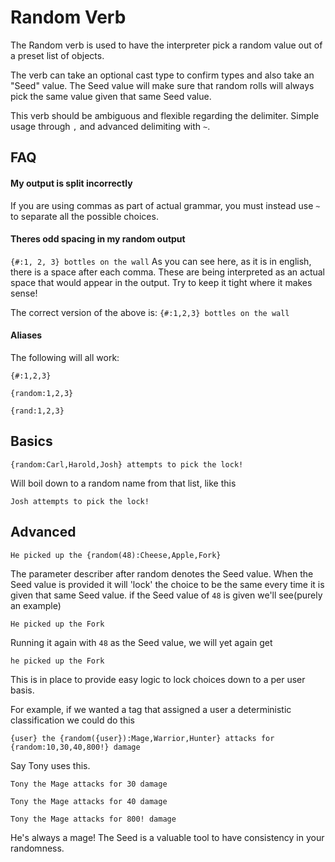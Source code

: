 # Random Verb

The Random verb is used to have the interpreter pick a random value out of a preset list of objects. 

The verb can take an optional cast type to confirm types and also take an "Seed" value. The Seed value will make sure that random rolls will always pick the same value given that same Seed value.

This verb should be ambiguous and flexible regarding the delimiter.
Simple usage through `,` and advanced delimiting with `~`.

## FAQ

#### My output is split incorrectly
If you are using commas as part of actual grammar, you must instead use `~`
to separate all the possible choices.

#### Theres odd spacing in my random output
`{#:1, 2, 3} bottles on the wall` As you can see here, as it is in english,
there is a space after each comma. These are being interpreted as an actual
space that would appear in the output. Try to keep it tight where it makes
sense!

The correct version of the above is: `{#:1,2,3} bottles on the wall`

#### Aliases
The following will all work: 

`{#:1,2,3}`

`{random:1,2,3}`

`{rand:1,2,3}`

## Basics

`{random:Carl,Harold,Josh} attempts to pick the lock!`

Will boil down to a random name from that list, like this

`Josh attempts to pick the lock!`

## Advanced

`He picked up the {random(48):Cheese,Apple,Fork}`

The parameter describer after random denotes the Seed value. When the Seed
value is provided it will 'lock' the choice to be the same every time it is
given that same Seed value. if the Seed value of `48` is given we'll
see(purely an example)

`He picked up the Fork`

Running it again with `48` as the Seed value, we will yet again get 

`he picked up the Fork`

This is in place to provide easy logic to lock choices down to a per user basis.

For example, if we wanted a tag that assigned a user a deterministic classification we could do this

`{user} the {random({user}):Mage,Warrior,Hunter} attacks for {random:10,30,40,800!} damage`

Say Tony uses this.

`Tony the Mage attacks for 30 damage`

`Tony the Mage attacks for 40 damage`

`Tony the Mage attacks for 800! damage`

He's always a mage! The Seed is a valuable tool to have consistency in your randomness.